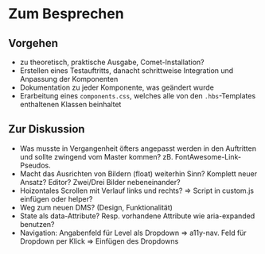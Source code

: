 # Zum Besprechen
## Vorgehen
* zu theoretisch, praktische Ausgabe, Comet-Installation? 
* Erstellen eines Testauftritts, danacht schrittweise Integration und Anpassung der Komponenten
* Dokumentation zu jeder Komponente, was geändert wurde
* Erarbeitung eines `components.css`, welches alle von den `.hbs`-Templates enthaltenen Klassen beinhaltet


## Zur Diskussion
* Was musste in Vergangenheit öfters angepasst werden in den Auftritten und sollte zwingend vom Master kommen? zB. FontAwesome-Link-Pseudos. 
* Macht das Ausrichten von Bildern (float) weiterhin Sinn? Komplett neuer Ansatz? Editor? Zwei/Drei Bilder nebeneinander?
* Hoizontales Scrollen mit Verlauf links und rechts? => Script in custom.js einfügen oder helper?
* Weg zum neuen DMS? (Design, Funktionalität)
* State als data-Attribute? Resp. vorhandene Attribute wie aria-expanded benutzen?
* Navigation: Angabenfeld für Level als Dropdown => a11y-nav. Feld für Dropdown per Klick => Einfügen des Dropdowns